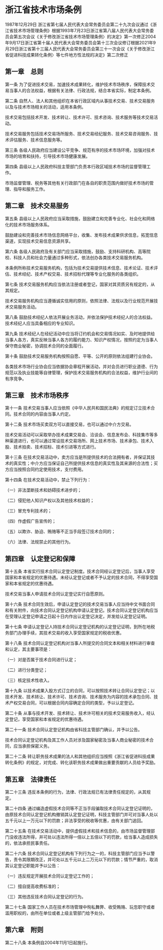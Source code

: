 # 浙江省技术市场条例

1987年12月29日 浙江省第七届人民代表大会常务委员会第二十九次会议通过《浙江省技术市场管理条例》根据1993年7月23日浙江省第八届人民代表大会常务委员会第五次会议《关于修改浙江省技术市场管理条例〉的决定》第一次修正2004年9月17日浙江省第十届人民代表大会常务委员会第十三次会议修订根据2021年9月29日浙江省第十三届人民代表大会常务委员会第三十一次会议《关于修改浙江省促进科技成果转化条例〉等七件地方性法规的决定》第二次修正



## 第一章　总则

第一条 为了促进技术交易，加速技术成果转化，维护技术市场秩序，保障技术交易当事人的合法权益，根据有关法律、行政法规，结合本省实际，制定本条例。

第二条 自然人、法人和其他组织在本省行政区域内从事技术交易、技术交易服务以及与技术市场相关的活动，适用本条例。

技术交易包括技术开发、技术转让、技术许可、技术咨询、技术服务等技术交易活动。

技术交易服务包括技术交易场所服务、技术交易经纪服务、技术交易咨询服务、技术评估服务、技术信息服务等。

第三条 各级人民政府应当建设公平竞争、规范有序的技术市场环境，加强对技术市场的培育和扶持，引导技术市场健康发展。

第四条 县级以上人民政府科技主管部门负责本行政区域技术市场的监督管理工作。

市场监督管理、税务等其他有关行政部门在各自的职责范围内做好技术市场的管理、指导和服务工作。

## 第二章　技术交易服务

第五条 县级以上人民政府应当采取措施，鼓励建立和完善专业化、社会化和网络化的技术市场服务体系。

鼓励建设和完善技术市场信息网络平台，收集、发布技术成果供求信息，拓宽信息渠道，实现技术交易信息资源共享。

第六条 各级人民政府及有关部门应当采取措施，鼓励、支持科研机构、高等院校、科技人员和社会力量通过多种形式，依法创办各类技术交易服务机构。

本条例所称技术交易服务机构，包括为技术交易提供技术信息、技术论证、技术评估、技术经纪、技术产权交易、技术招标代理等专业化服务的各类组织。

第七条 技术交易服务机构应当依法注册或者登记，国家对其资质另有规定的，从其规定。

技术交易服务机构应当遵循诚实信用的原则，依照法律、法规以及行业规范开展技术交易服务活动。

第八条 鼓励技术经纪人依法开展业务活动，并依法保护技术经纪人的合法权益。技术经纪人应当具备相应的专业知识。

第九条 技术经纪人在经纪活动中应当将订约机会和交易情况如实、及时地提供给当事人各方，真实反映当事人各方的履约能力、知识产权情况，按照约定为当事人保守商业秘密，协调技术合同的全面履行。

第十条 鼓励技术交易服务机构按照自愿、平等、公开的原则依法组建行业协会。

各类技术市场行业协会应当依据协会章程开展活动，并对会员进行职业道德、行为规范以及执业技能等自律管理，保护技术交易服务机构的合法权益，维护行业间的有序竞争。

## 第三章　技术市场秩序

第十一条 技术交易当事人应当依照《中华人民共和国民法典》的规定订立技术合同。技术合同的内容由当事人约定。

第十二条 技术市场买卖双方可以直接交易，也可以通过中介方交易。

技术交易活动可以采取举办技术成果交易会、洽谈会、信息发布会、科技集市等多种渠道进行，也可以通过常设技术交易场所、网上技术市场、技术承包、技术入股、技术拍卖、技术招标、技术引进等方式进行。

第十三条 在技术交易活动中，卖方应当是所提供技术的合法拥有者，并保证其技术的真实性；中介方应当保证自己所提供技术信息的真实性及其来源的合法性；买方应当按照合同约定使用技术，支付费用。

第十四条 在技术交易活动中，禁止下列行为：

（一）非法垄断技术和妨碍技术进步的；

（二）侵犯他人知识产权以及其他技术权益的；

（三）冒充专利技术的；

（四）作虚假广告宣传的；

（五）以欺诈、胁迫、贿赂等不正当手段签订技术合同的；

（六）法律、法规禁止的其他行为。

## 第四章　认定登记和保障

第十五条 本省实行技术合同认定登记制度。技术合同经认定登记后，当事人享受国家和本省规定的优惠待遇。未经认定登记或者不予认定的技术合同，不得享受国家和本省规定的优惠待遇。

技术交易当事人申请技术合同认定登记实行自愿原则。

第十六条 技术合同生效后，申请认定登记的技术交易当事人应当持中文书面合同和有关附件，向技术合同认定登记机构申请认定登记。技术合同认定登记机构应当在受理认定登记申请之日起十日内作出认定登记决定，并发给认定登记证明。

第十七条 申请认定登记人持技术合同认定登记机构的认定登记证明，到所在地税务部门办理手续，其技术交易的收入享受国家规定的税收优惠。

第十八条 技术合同认定登记机构对当事人所提交的合同文本和相关材料进行审查和认定，其主要事项是：

（一）对是否属于技术合同进行认定；

（二）进行分类登记；

（三）核定技术性收入。

第十九条 以技术成果入股方式订立的合同，可以按照技术转让合同认定登记；以技术开发、技术转让、技术许可、技术咨询、技术服务为内容的技术承包合同、技术产权交易合同，可以根据合同内容确定合同的类型，予以认定登记。

第二十条 从事与技术开发、技术转让、技术许可相关的技术交易服务收入，经认定登记，享受国家和本省规定的优惠待遇。

第二十一条 技术合同认定登记机构由省科技主管部门确认，并予以公告。

技术合同认定登记机构及其工作人员对涉及国家秘密及当事人商业秘密的技术合同，应当承担保密义务。

第二十二条 转让职务技术成果的法人和其他组织应当按照《浙江省促进科技成果转化条例》的规定，对完成、转化该职务技术成果做出重要贡献的人员给予奖励。

## 第五章　法律责任

第二十三条 违反本条例的行为，法律、行政法规已有法律责任规定的，从其规定。

第二十四条 通过编造虚假技术合同等不正当手段骗取技术合同认定登记证明的，由原技术合同认定登记机构撤销其认定登记证明，科技主管部门并可对当事人处以五千元以上一万元以下的罚款；非法享受的税收等优惠，由有关部门追回。

第二十五条 在技术交易活动中，提供虚假技术和技术信息的，由市场监督管理部门没收违法所得，并可处以违法所得一倍以上五倍以下的罚款，给当事人造成损失的，依法承担民事责任。

第二十六条 技术合同认定登记机构有下列行为之一的，科技主管部门应当予以警告，责令其限期改正，并可处以五千元以上二万元以下的罚款；情节严重的，取消其认定登记职能并予以公告：

（一）违反规定开展技术合同认定登记工作的；

（二）擅自提高收费标准的；

（三）其他违反技术合同认定登记的行为。

第二十七条 国家工作人员在技术市场管理中徇私舞弊、收受贿赂、玩忽职守或者滥用职权的，由所在单位或者上级主管部门给予处分。

## 第六章　附则

第二十八条 本条例自2004年11月1日起施行。